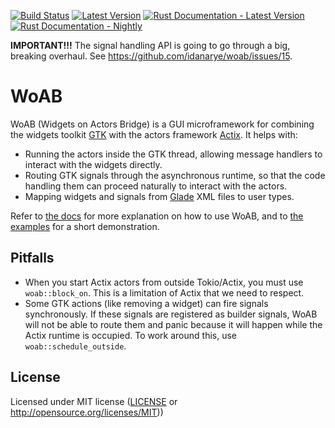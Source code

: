 [![Build Status](https://github.com/idanarye/woab/workflows/CI/badge.svg)](https://github.com/idanarye/woab/actions)
[![Latest Version](https://img.shields.io/crates/v/woab.svg)](https://crates.io/crates/woab)
[![Rust Documentation - Latest Version](https://img.shields.io/badge/docs-released-blue.svg)](https://docs.rs/woab)
[![Rust Documentation - Nightly](https://img.shields.io/badge/docs-nightly-purple.svg)](https://idanarye.github.io/woab/)

**IMPORTANT!!!** The signal handling API is going to go through a big, breaking overhaul. See https://github.com/idanarye/woab/issues/15.

# WoAB

WoAB (Widgets on Actors Bridge) is a GUI microframework for combining the
widgets toolkit [GTK](https://gtk-rs.org/) with the actors framework
[Actix](https://actix.rs/). It helps with:

* Running the actors inside the GTK thread, allowing message handlers to
  interact with the widgets directly.
* Routing GTK signals through the asynchronous runtime, so that the code
  handling them can proceed naturally to interact with the actors.
* Mapping widgets and signals from [Glade](https://glade.gnome.org/) XML files
  to user types.

Refer to [the docs](https://idanarye.github.io/woab/) for more explanation on
how to use WoAB, and to [the
examples](https://github.com/idanarye/woab/tree/master/examples) for a short
demonstration.

## Pitfalls

* When you start Actix actors from outside Tokio/Actix, you must use
  `woab::block_on`. This is a limitation of Actix that we need to respect.
* Some GTK actions (like removing a widget) can fire signals synchronously. If
  these signals are registered as builder signals, WoAB will not be able to
  route them and panic because it will happen while the Actix runtime is
  occupied. To work around this, use `woab::schedule_outside`.

## License

Licensed under MIT license ([LICENSE](LICENSE) or http://opensource.org/licenses/MIT))
